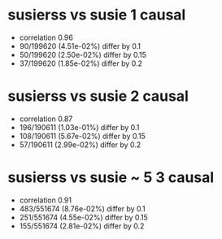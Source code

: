 # susierss vs susie  1 causal

- correlation 0.96
- 90/199620 (4.51e-02%) differ by 0.1
- 50/199620 (2.50e-02%) differ by 0.15
- 37/199620 (1.85e-02%) differ by 0.2


# susierss vs susie  2 causal

- correlation 0.87
- 196/190611 (1.03e-01%) differ by 0.1
- 108/190611 (5.67e-02%) differ by 0.15
- 57/190611 (2.99e-02%) differ by 0.2


# susierss vs susie  ~ 5 3 causal

- correlation 0.91
- 483/551674 (8.76e-02%) differ by 0.1
- 251/551674 (4.55e-02%) differ by 0.15
- 155/551674 (2.81e-02%) differ by 0.2


